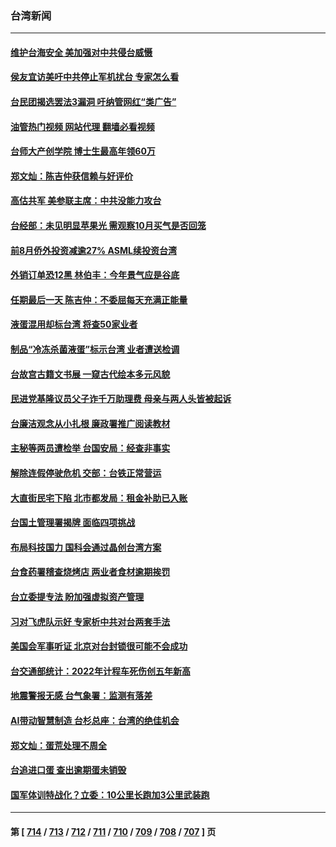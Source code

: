 ### 台湾新闻
---
#### [维护台海安全 美加强对中共侵台威慑](../../pages/ncid1349361/n14077991.md?09211645) 
#### [侯友宜访美吁中共停止军机扰台 专家怎么看](../../pages/ncid1349361/n14077363.md?09211645) 
#### [台民团揭选罢法3漏洞 吁纳管网红“类广告”](../../pages/ncid1349361/n14077844.md?09211645) 
#### [油管热门视频 网站代理 翻墙必看视频](http://138.2.39.72:81/youtube.html?epic-marker?09211645)
#### [台师大产创学院 博士生最高年领60万](../../pages/ncid1349361/n14077921.md?09211645) 
#### [郑文灿：陈吉仲获信赖与好评价](../../pages/ncid1349361/n14077841.md?09211645) 
#### [高估共军 美参联主席：中共没能力攻台](../../pages/ncid1349361/n14077840.md?09211645) 
#### [台经部：未见明显苹果光  需观察10月买气是否回笼](../../pages/ncid1349361/n14077854.md?09211645) 
#### [前8月侨外投资减逾27%  ASML续投资台湾](../../pages/ncid1349361/n14077858.md?09211645) 
#### [外销订单恐12黑 林伯丰：今年景气应是谷底](../../pages/ncid1349361/n14077859.md?09211645) 
#### [任期最后一天 陈吉仲：不委屈每天充满正能量](../../pages/ncid1349361/n14077860.md?09211645) 
#### [液蛋混用却标台湾 将查50家业者](../../pages/ncid1349361/n14077834.md?09211645) 
#### [制品“冷冻杀菌液蛋”标示台湾 业者遭送检调](../../pages/ncid1349361/n14077825.md?09211645) 
#### [台故宫古籍文书展  一窥古代绘本多元风貌](../../pages/ncid1349361/n14077779.md?09211645) 
#### [民进党基隆议员父子诈千万助理费 母亲与两人头皆被起诉](../../pages/ncid1349361/n14077777.md?09211645) 
#### [台廉洁观念从小扎根 廉政署推广阅读教材](../../pages/ncid1349361/n14077789.md?09211645) 
#### [主秘等两员遭检举 台国安局：经查非事实](../../pages/ncid1349361/n14077793.md?09211645) 
#### [解除连假停驶危机 交部：台铁正常营运](../../pages/ncid1349361/n14077791.md?09211645) 
#### [大直街民宅下陷 北市都发局：租金补助已入账](../../pages/ncid1349361/n14077766.md?09211645) 
#### [台国土管理署揭牌 面临四项挑战](../../pages/ncid1349361/n14077768.md?09211645) 
#### [布局科技国力 国科会通过晶创台湾方案](../../pages/ncid1349361/n14077763.md?09211645) 
#### [台食药署稽查烧烤店 两业者食材逾期挨罚](../../pages/ncid1349361/n14077712.md?09211645) 
#### [台立委提专法  盼加强虚拟资产管理](../../pages/ncid1349361/n14077713.md?09211645) 
#### [习对飞虎队示好 专家析中共对台两套手法](../../pages/ncid1349361/n14076991.md?09211645) 
#### [美国会军事听证 北京对台封锁很可能不会成功](../../pages/ncid1349361/n14077076.md?09211645) 
#### [台交通部统计：2022年计程车死伤创五年新高](../../pages/ncid1349361/n14076884.md?09211645) 
#### [地震警报无感 台气象署：监测有落差](../../pages/ncid1349361/n14076961.md?09211645) 
#### [AI带动智慧制造 台杉总座：台湾的绝佳机会](../../pages/ncid1349361/n14076963.md?09211645) 
#### [郑文灿：蛋荒处理不周全](../../pages/ncid1349361/n14076985.md?09211645) 
#### [台追进口蛋 查出逾期蛋未销毁](../../pages/ncid1349361/n14076964.md?09211645) 
#### [国军体训特战化？立委：10公里长跑加3公里武装跑](../../pages/ncid1349361/n14076954.md?09211645) 

---
#### 第 [ [714](./714.md?09211645) / [713](./713.md?09211645) / [712](./712.md?09211645) / [711](./711.md?09211645) / [710](./710.md?09211645) / [709](./709.md?09211645) / [708](./708.md?09211645) / [707](./707.md?09211645) ] 页
